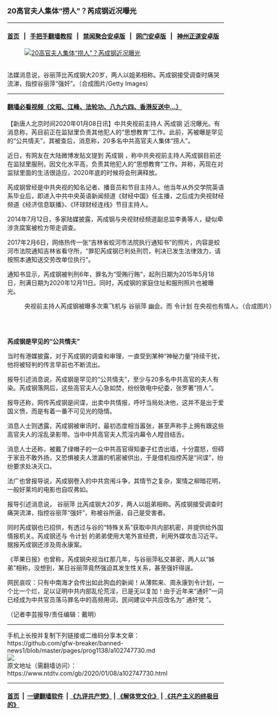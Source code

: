 ### 20高官夫人集体“捞人”？芮成钢近况曝光
------------------------

#### [首页](https://github.com/gfw-breaker/banned-news1/blob/master/README.md) &nbsp;&nbsp;|&nbsp;&nbsp; [手把手翻墙教程](https://github.com/gfw-breaker/guides/wiki) &nbsp;&nbsp;|&nbsp;&nbsp; [禁闻聚合安卓版](https://github.com/gfw-breaker/bn-android) &nbsp;&nbsp;|&nbsp;&nbsp; [网门安卓版](https://github.com/oGate2/oGate) &nbsp;&nbsp;|&nbsp;&nbsp; [神州正道安卓版](https://github.com/SzzdOgate/update) 



<div><div class="featured_image">
 <a href="https://i.ntdtv.com/assets/uploads/2019/04/167342_201503111932262HDYQ.jpg" target="_blank">
  <figure>
   <img alt="20高官夫人集体“捞人”？芮成钢近况曝光" src="https://i.ntdtv.com/assets/uploads/2019/04/167342_201503111932262HDYQ-800x450.jpg"/>
  </figure><br/>
 </a>
 <span class="caption">
  法媒消息说，谷丽萍比芮成钢大20岁，两人以姐弟相称。芮成钢接受调查时痛哭流涕，指控谷丽萍“强奸”。（合成图片/Getty Images)
 </span>
</div>
</div><hr/>

#### [翻墙必看视频（文昭、江峰、法轮功、八九六四、香港反送中...）](http://167.172.214.107/home.html)

<div><div class="post_content" itemprop="articleBody">
 <p>
  【新唐人北京时间2020年01月08日讯】中共央视前主持人
  <ok href="https://www.ntdtv.com/gb/芮成钢.htm">
   芮成钢
  </ok>
  近况曝光。有消息称，芮目前正在监狱里负责其他犯人的“思想教育”工作。此前，芮被曝是罕见的“公共情夫”，其被查后，消息称，20多名中共高官夫人集体“捞人”。
 </p>
 <p>
  近日，有网友在大陆微博发贴文提到
  <ok href="https://www.ntdtv.com/gb/芮成钢.htm">
   芮成钢
  </ok>
  ，称中共央视前主持人芮成钢目前还在监狱里服刑，因文化水平高，负责其他犯人的“思想教育”工作。并称，芮现在对监狱里面的生活很适应，2020年底的时候将会刑满释放。
 </p>
 <p>
  芮成钢曾经是中共央视的知名记者、播音员和节目主持人。他当年从外交学院英语系毕业后，即进入中共中央英语新闻频道《财经中国》任主播，之后成为央视财经频道《经济信息联播》、《环球财经连线》节目主持人。
 </p>
 <p>
  2014年7月12日，多家陆媒披露，芮成钢与央视财经频道副总监李勇等人，疑似牵涉贪腐案被检方带走调查。
 </p>
 <p>
  2017年2月6日，网络热传一张“吉林省蛟河市法院执行通知书”的照片，内容是蛟河市法院通知吉林省看守所，“罪犯芮成钢已判处刑罚，判决已发生法律效力，请按照本通知送交劳改单位执行”。
 </p>
 <p>
  通知书显示，芮成钢被判刑6年，罪名为“受贿行贿”，起刑日期为2015年5月18日，刑满日期为2020年12月11日。同时，芮成钢的家庭住址和服刑照片也被曝光。
 </p>
 <figure class="wp-caption alignnone" id="attachment_102556217" style="width: 600px">
  <ok href="https://i.ntdtv.com/assets/uploads/2019/04/7fb6e8f0b0ea1b21b11320e5aca547cf.jpg">
   <img alt="" class="size-medium wp-image-102556217" src="https://i.ntdtv.com/assets/uploads/2019/04/7fb6e8f0b0ea1b21b11320e5aca547cf-600x400.jpg"/>
  </ok>
  <br/><figcaption class="wp-caption-text">
   央视前主持人芮成钢被曝多次乘飞机与
   <ok href="https://www.ntdtv.com/gb/谷丽萍.htm">
    谷丽萍
   </ok>
   幽会。而
   <ok href="https://www.ntdtv.com/gb/令计划.htm">
    令计划
   </ok>
   在央视也有情人。（合成图片）
  </figcaption><br/>
 </figure><br/>
 <p>
  <strong>
   芮成钢是罕见的“公共情夫”
  </strong>
 </p>
 <p>
  当时有港媒披露，对于芮成钢的调查和审理，一直受到某种“神秘力量”持续干扰，他将被轻判的传言早前也不断流出。
 </p>
 <p>
  报导引述消息说，芮成钢是罕见的“公共情夫”，至少与20多名中共高官的夫人有染。芮成钢落网后，这些高官夫人心急如焚，纷纷致电中纪委，张罗著“捞人”。
 </p>
 <p>
  报导还称，网传芮成钢是间谍，出卖中共情报，呼吁当局处决他，这并不是出于爱国义愤，而是有着一番不可见光的隐情。
 </p>
 <p>
  消息人士则透露，芮成钢被审讯时，最初态度相当嚣张，甚至声称手上拥有跟这些高官夫人的淫乱录影带。当中中共高官夫人荒淫内幕令人瞠目结舌。
 </p>
 <p>
  消息人士还称，被戴了绿帽子的一众中共高官得知妻子红杏出墙，十分震怒，但碍于家丑不敢外扬，又恐惧被夫人泄漏的机密被供出，于是借机指控芮是“间谍”，纷纷要求处决灭口。
 </p>
 <p>
  法广也曾报导说，芮成钢卷入的中共宫闱斗争，其情节之复杂，案情之柳暗花明，一般好莱坞的电影也自叹弗如。
 </p>
 <p>
  报导引述消息说，
  <ok href="https://www.ntdtv.com/gb/谷丽萍.htm">
   谷丽萍
  </ok>
  比芮成钢大20岁，两人以姐弟相称。芮成钢接受调查时痛哭流涕，指控谷丽萍“强奸”，称被谷所逼，自己是受害者。
 </p>
 <p>
  同时芮成钢也已招供，有透过与谷的“特殊关系”获取中共内部机密，并提供给外国情报机关。芮成钢还与
  <ok href="https://www.ntdtv.com/gb/令计划.htm">
   令计划
  </ok>
  的弟弟使用大笔外宣经费，利用外媒攻击习近平。据报芮成钢还涉及周永康案。
 </p>
 <p>
  《苹果日报》也曾称，芮成钢央视当红那几年，与谷丽萍私交甚密，两人以“姊弟”相称，没想到，某日谷丽萍竟然强迫其发生性关系，甚至强奸得逞。
 </p>
 <p>
  网民哀叹：只有中南海才会传出如此狗血的新闻！从薄熙来、周永康到令计划，一个比一个烂，足以证明中共内部乱伦荒淫，已是无以复加！由于近年来“通奸”一词已经成为中共官员落马罪名中的高频用词，民间建议中共应改名为“
  <ok href="https://www.ntdtv.com/gb/通奸党.htm">
   通奸党
  </ok>
  ”。
 </p>
 <p>
  （记者李芸报导/责任编辑：戴明）
 </p>
 <div class="single_ad">
 </div>
</div>
</div>
<hr/>
手机上长按并复制下列链接或二维码分享本文章：<br/>
https://github.com/gfw-breaker/banned-news1/blob/master/pages/prog1138/a102747730.md <br/>
<a href='https://github.com/gfw-breaker/banned-news1/blob/master/pages/prog1138/a102747730.md'><img src='https://github.com/gfw-breaker/banned-news1/blob/master/pages/prog1138/a102747730.md.png'/></a> <br/>
原文地址（需翻墙访问）：https://www.ntdtv.com/gb/2020/01/08/a102747730.html


------------------------
#### [首页](https://github.com/gfw-breaker/banned-news1/blob/master/README.md) &nbsp;|&nbsp; [一键翻墙软件](https://github.com/gfw-breaker/nogfw/blob/master/README.md) &nbsp;| [《九评共产党》](https://github.com/gfw-breaker/9ping.md/blob/master/README.md#九评之一评共产党是什么) | [《解体党文化》](https://github.com/gfw-breaker/jtdwh.md/blob/master/README.md) | [《共产主义的终极目的》](https://github.com/gfw-breaker/gczydzjmd.md/blob/master/README.md)


<img src='http://gfw-breaker.win/banned-news/pages/prog1138/a102747730.md' width='0px' height='0px'/>